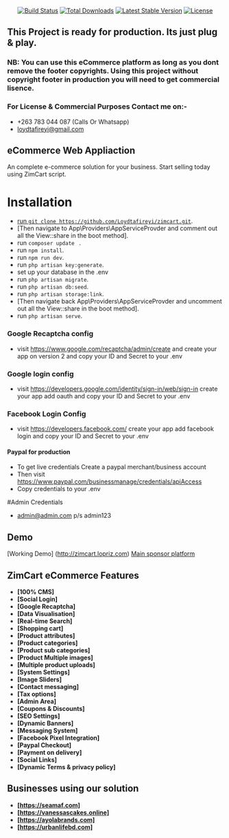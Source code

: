 
<p align="center">
<a href="https://travis-ci.org/laravel/framework"><img src="https://travis-ci.org/laravel/framework.svg" alt="Build Status"></a>
<a href="https://packagist.org/packages/laravel/framework"><img src="https://poser.pugx.org/laravel/framework/d/total.svg" alt="Total Downloads"></a>
<a href="https://packagist.org/packages/laravel/framework"><img src="https://poser.pugx.org/laravel/framework/v/stable.svg" alt="Latest Stable Version"></a>
<a href="https://packagist.org/packages/laravel/framework"><img src="https://poser.pugx.org/laravel/framework/license.svg" alt="License"></a>
</p>

## This Project is ready for production. Its just plug & play.

### NB: You can use this eCommerce platform as long as you dont remove the footer copyrights. Using this project without copyright footer in production you will need to get commercial lisence.

### For License & Commercial Purposes Contact me on:-
- +263 783 044 087 (Calls Or Whatsapp)
- loydtafireyi@gmail.com

## eCommerce Web Appliaction

An complete e-commerce solution for your business. Start selling today using ZimCart script.

# Installation

- [run `` git clone https://github.com/Loydtafireyi/zimcart.git ``](https://seamaf.com).
- [Then navigate to App\Providers\AppServiceProvder and comment out all the View::share in the boot method].
- run ``composer update `` .
- run `` npm install ``.
- run ``npm run dev``.
- run `` php artisan key:generate ``.
- set up your database in the .env
- run `` php artisan migrate ``.
- run `` php artisan db:seed ``.
- run `` php artisan storage:link ``.
- [Then navigate back App\Providers\AppServiceProvder and uncomment out all the View::share in the boot method].
- run `` php artisan serve ``.

### Google Recaptcha config
- visit https://www.google.com/recaptcha/admin/create and create your app on version 2 and copy your ID and Secret to your .env 

### Google login config
- visit https://developers.google.com/identity/sign-in/web/sign-in create your app add oauth and copy your ID and Secret to your .env 

### Facebook Login Config
- visit https://developers.facebook.com/ create your app add facebook login and copy your ID and Secret to your .env 

#### Paypal for production
- To get live credentials Create a paypal merchant/business account
- Then visit https://www.paypal.com/businessmanage/credentials/apiAccess
- Copy credentials to your .env

#Admin Credentials
- admin@admin.com p/s admin123


## Demo

 [Working Demo] (http://zimcart.lopriz.com)
 [Main sponsor platform](https://seamaf.com)


## ZimCart eCommerce Features


- **[100% CMS]**
- **[Social Login]**
- **[Google Recaptcha]**
- **[Data Visualisation]**
- **[Real-time Search]**
- **[Shopping cart]**
- **[Product attributes]**
- **[Product categories]**
- **[Product sub categories]**
- **[Product Multiple images]**
- **[Multiple product uploads]**
- **[System Settings]**
- **[Image Sliders]**
- **[Contact messaging]**
- **[Tax options]**
- **[Admin Area]**
- **[Coupons & Discounts]**
- **[SEO Settings]**
- **[Dynamic Banners]**
- **[Messaging System]**
- **[Facebook Pixel Integration]**
- **[Paypal Checkout]**
- **[Payment on delivery]**
- **[Social Links]**
- **[Dynamic Terms & privacy policy]**


## Businesses using our solution

- **[https://seamaf.com]**
- **[https://vanessascakes.online]**
- **[https://ayolabrands.com]**
- **[https://urbanlifebd.com]**
